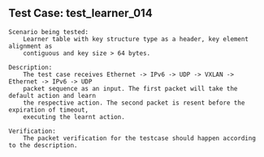 Test Case: test_learner_014
-----------------------

    Scenario being tested:
        Learner table with key structure type as a header, key element alignment as
        contiguous and key size > 64 bytes.

    Description:
        The test case receives Ethernet -> IPv6 -> UDP -> VXLAN -> Ethernet -> IPv6 -> UDP
        packet sequence as an input. The first packet will take the default action and learn
        the respective action. The second packet is resent before the expiration of timeout,
        executing the learnt action.

    Verification:
        The packet verification for the testcase should happen according to the description.